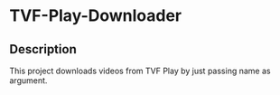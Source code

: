 # TVF-Play-Downloader
## Description
This project downloads videos from TVF Play by just passing name as argument.   
